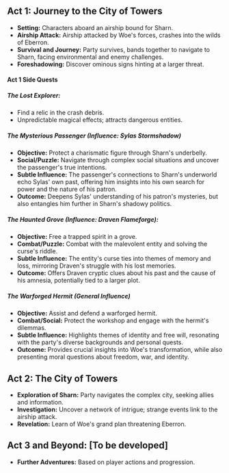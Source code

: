 ## Act 1: Journey to the City of Towers

- **Setting:** Characters aboard an airship bound for Sharn.
- **Airship Attack:** Airship attacked by Woe's forces, crashes into the wilds of Eberron.
- **Survival and Journey:** Party survives, bands together to navigate to Sharn, facing environmental and enemy challenges.
- **Foreshadowing:** Discover ominous signs hinting at a larger threat.
#### Act 1 Side Quests
##### The Lost Explorer:
- Find a relic in the crash debris.
- Unpredictable magical effects; attracts dangerous entities.

##### The Mysterious Passenger (Influence: Sylas Stormshadow)
- **Objective:** Protect a charismatic figure through Sharn's underbelly.
- **Social/Puzzle:** Navigate through complex social situations and uncover the passenger's true intentions.
- **Subtle Influence:** The passenger's connections to Sharn's underworld echo Sylas' own past, offering him insights into his own search for power and the nature of his patron.
- **Outcome:** Deepens Sylas' understanding of his patron's mysteries, but also entangles him further in Sharn's shadowy politics.

##### The Haunted Grove (Influence: Draven Flameforge):
- **Objective:** Free a trapped spirit in a grove.
- **Combat/Puzzle:** Combat with the malevolent entity and solving the curse's riddle.
- **Subtle Influence:** The entity's curse ties into themes of memory and loss, mirroring Draven's struggle with his lost memories.
- **Outcome:** Offers Draven cryptic clues about his past and the cause of his amnesia, potentially tied to a larger plot.

##### The Warforged Hermit (General Influence)
- **Objective:** Assist and defend a warforged hermit.
- **Combat/Social:** Protect the workshop and engage with the hermit's dilemmas.
- **Subtle Influence:** Highlights themes of identity and free will, resonating with the party's diverse backgrounds and personal quests.
- **Outcome:** Provides crucial insights into Woe's transformation, while also presenting moral questions about freedom, war, and identity.


## Act 2: The City of Towers

- **Exploration of Sharn:** Party navigates the complex city, seeking allies and information.
- **Investigation:** Uncover a network of intrigue; strange events link to the airship attack.
- **Revelation:** Learn of Woe's grand plan threatening Eberron.

## Act 3 and Beyond: [To be developed]

- **Further Adventures:** Based on player actions and progression.

